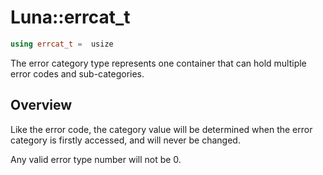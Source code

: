 # Luna::errcat_t

```c++
using errcat_t =  usize
```

The error category type represents one container that can hold multiple error codes and sub-categories. 

## Overview
Like the error code, the category value will be determined when the error category is firstly accessed, and will never be changed.

Any valid error type number will not be 0. 


